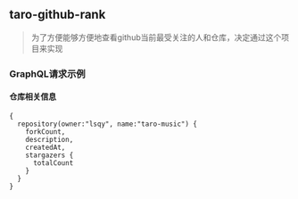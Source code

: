 ## taro-github-rank

> 为了方便能够方便地查看github当前最受关注的人和仓库，决定通过这个项目来实现

### GraphQL请求示例

#### 仓库相关信息

```
{
  repository(owner:"lsqy", name:"taro-music") {
    forkCount,
    description,
    createdAt,
    stargazers {
      totalCount
    }
  }
}

```